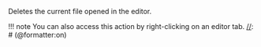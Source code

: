 Deletes the current file opened in the editor.

[//]: # (@formatter:off)
!!! note
    You can also access this action by right-clicking on an editor tab.
[//]: # (@formatter:on)
